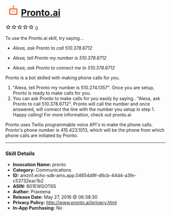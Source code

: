 # &nbsp;<img src="skill_icon" alt="Pronto.ai icon" width="36"> [Pronto.ai](http://alexa.amazon.com/#skills/amzn1.echo-sdk-ams.app.04654d8f-d6cb-44d4-a3fe-c53732eac1b2)
![0 stars](../../images/ic_star_border_black_18dp_1x.png)![0 stars](../../images/ic_star_border_black_18dp_1x.png)![0 stars](../../images/ic_star_border_black_18dp_1x.png)![0 stars](../../images/ic_star_border_black_18dp_1x.png)![0 stars](../../images/ic_star_border_black_18dp_1x.png) 0

To use the Pronto.ai skill, try saying...

* *Alexa, ask Pronto to call 510.378.6712*

* *Alexa, tell Pronto my number is 510.378.6712*

* *Alexa, ask Pronto to connect me to 510.378.6712*

Pronto is a bot skilled with making phone calls for you. 
1. "Alexa, tell Pronto my number is 510.274.1357". Once you are setup, Pronto is ready to make calls for you. 
2. You can ask Pronto to make calls for you easily by saying.. "Alexa, ask Pronto to call 510.378.6712". Pronto will call the number and once answered, will connect  the line with the number you setup in step 1. Happy calling! For more information, check out pronto.ai

Pronto uses Twilio programmable voice API's to make the phone calls. Pronto's phone number is 415.423.1013, which will be the phone from which phone calls are initiated by Pronto.

***

### Skill Details

* **Invocation Name:** pronto
* **Category:** Communications
* **ID:** amzn1.echo-sdk-ams.app.04654d8f-d6cb-44d4-a3fe-c53732eac1b2
* **ASIN:** B01EWGOT6S
* **Author:** Praveena
* **Release Date:** May 27, 2016 @ 06:38:30
* **Privacy Policy:** http://www.pronto.ai/privacy.html
* **In-App Purchasing:** No
